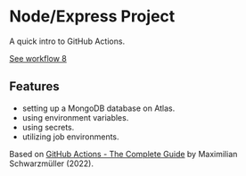 # Node/Express Project

A quick intro to GitHub Actions.

[See workflow 8](../../.github/workflows)

## Features

- setting up a MongoDB database on Atlas.
- using environment variables.
- using secrets.
- utilizing job environments.

Based on [GitHub Actions - The Complete Guide](https://www.udemy.com/course/github-actions-the-complete-guide/) by Maximilian Schwarzmüller (2022).
